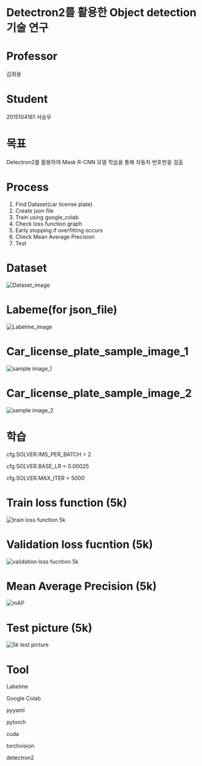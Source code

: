 # Detectron2를 활용한 Object detection 기술 연구

# Professor
김휘용

# Student
2015104181 서승우

# 목표
Detectron2를 활용하여 Mask R-CNN 모델 학습을 통해 자동차 번호판을 검출

# Process
1. Find Dataset(car license plate)
2. Create json file 
3. Train using google_colab
4. Check loss function graph
5. Early stopping if overfitting occurs
6. Check Mean Average Precision 
7. Test 


# Dataset
![Dataset_image](https://user-images.githubusercontent.com/101958056/173061521-c9a2cb0e-6e21-4657-87ba-45010a616763.png)

# Labeme(for json_file)
![Labelme_image](https://user-images.githubusercontent.com/101958056/173061681-629ed25b-1000-4039-ad58-bf3b2f7ed2bc.png)

# Car_license_plate_sample_image_1
![sample image_1](https://user-images.githubusercontent.com/101958056/172886846-42c09c77-eee7-4ecd-9a6d-d201e1559d3b.png)

# Car_license_plate_sample_image_2
![sample image_2](https://user-images.githubusercontent.com/101958056/172887558-14ffa91c-cf5a-40de-a7df-abffa9356089.png)


# 학습 

cfg.SOLVER.IMS_PER_BATCH = 2

cfg.SOLVER.BASE_LR = 0.00025    

cfg.SOLVER.MAX_ITER = 5000 

# Train loss function (5k)
![train loss function 5k](https://user-images.githubusercontent.com/101958056/172887623-365aa1fa-dd77-4281-bc16-24e740a5a4e7.png)

# Validation loss fucntion (5k)
![validation loss fucntion 5k ](https://user-images.githubusercontent.com/101958056/172887632-8fbca997-c9d1-4670-9366-d7f49542f05e.png)

# Mean Average Precision (5k)
![mAP](https://user-images.githubusercontent.com/101958056/172887639-98c809d7-115d-4320-951d-3c9d45a893e4.png)

# Test picture (5k)
![5k test picture](https://user-images.githubusercontent.com/101958056/172887636-078382bd-ea81-46a1-9e74-f35956f4bb77.png)

# Tool
Labelme 

Google Colab

pyyaml

pytorch

cuda

torchvision

detectron2


